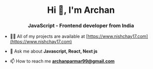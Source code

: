 <h1 align="center">Hi 👋, I'm Archan</h1>  
<h3 align="center">JavaScript - Frontend developer from India</h3>  
  
- 👨‍💻 All of my projects are available at [https://www.nishchay17.com](https://www.nishchay17.com)
  
- 💬 Ask me about **Javascript, React, Next js**  
  
- 📫 How to reach me **archanparmar99@gmail.com**  
